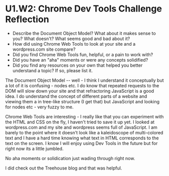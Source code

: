 # U1.W2: Chrome Dev Tools Challenge Reflection

* Describe the Document Object Model? What about it makes sense to you? What doesn't? What seems good and bad about it?
* How did using Chrome Web Tools to look at your site and a wordpress.com site compare?
* Did you find Chrome Web Tools fun, helpful, or a pain to work with?
* Did you have an "aha" moments or were any concepts solidified?
* Did you find any resources on your own that helped you better understand a topic? If so, please list it.

The Document Object Model -- well - I think I understand it conceptually but a lot of it is confusing - nodes etc.  I do know that repeated requests to the DOM will slow down your site and that refractoring JavaScript is a good idea.  I do understand the concept of different parts of a website and viewing them a in tree-like structure (I get that) but JavaScript and looking for nodes etc - very fuzzy to me.

Chrome Web Tools are interesting - I really like that you can experiment with the HTML and CSS on the fly, I haven't tried to save it up yet.  I looked at wordpress.com and my site and wordpress seems full of JavaScript.  I am barely to the point where it doesn't look like a kaleidoscope of multi-colored text and I have a hard time knowing what text in HTML corresponds to the text on the screen.  I know I will enjoy using Dev Tools in the future but for right now its a little jumbled.

No aha moments or solidication just wading through right now.

I did check out the Treehouse blog and that was helpful.
